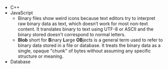 - C++
- JavaScript
	- Binary files show weird icons because text editors try to interpret raw binary data as text, which doesn’t work for most non-text content. It translates binary to text using UTF-8 or ASCII and the binary stored doesn't correspond to normal letters.
	- **Blob** short for **B**inary **L**arge **OB**jects is a general term used to refer to binary data stored in a file or database. It treats the binary data as a single, opaque "chunk" of bytes without assuming any specific structure or meaning.
- Database